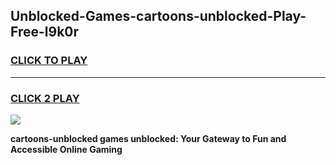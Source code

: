 
## Unblocked-Games-cartoons-unblocked-Play-Free-l9k0r
<h3>
<a href="https://premium76.site?title=cartoons-unblocked&ref=10A">CLICK TO PLAY</a></h3>
<hr>

<h3>
<a href="https://premium76.site?title=cartoons-unblocked&ref=10A">CLICK 2 PLAY</a>
  
</h3>

<a href="https://premium76.site?title=cartoons-unblocked&ref=10A"><img src="https://clearcache.store/games.png"></a>


**cartoons-unblocked games unblocked: Your Gateway to Fun and Accessible Online Gaming**
